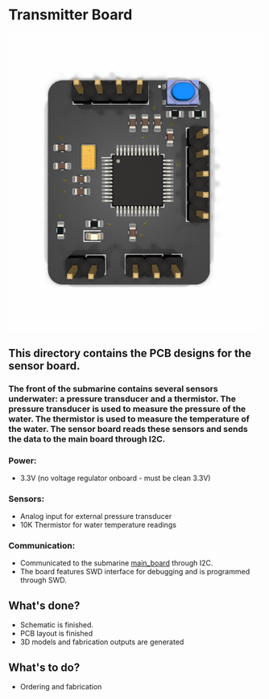 # Transmitter Board
![1](/Resources\project_images\sensor_board\render1.png)
## This directory contains the PCB designs for the sensor board.
### The front of the submarine contains several sensors underwater: a pressure transducer and a thermistor. The pressure transducer is used to measure the pressure of the water. The thermistor is used to measure the temperature of the water. The sensor board reads these sensors and sends the data to the main board through I2C. 
### Power:
* 3.3V (no voltage regulator onboard - must be clean 3.3V)
### Sensors:
* Analog input for external pressure transducer
* 10K Thermistor for water temperature readings
### Communication:
* Communicated to the submarine [main_board](https://github.com/daniel360kim/OceanAI/tree/master/main_board) through I2C.
* The board features SWD interface for debugging and is programmed through SWD.

## What's done?
* Schematic is finished.
* PCB layout is finished
* 3D models and fabrication outputs are generated
## What's to do?
* Ordering and fabrication

